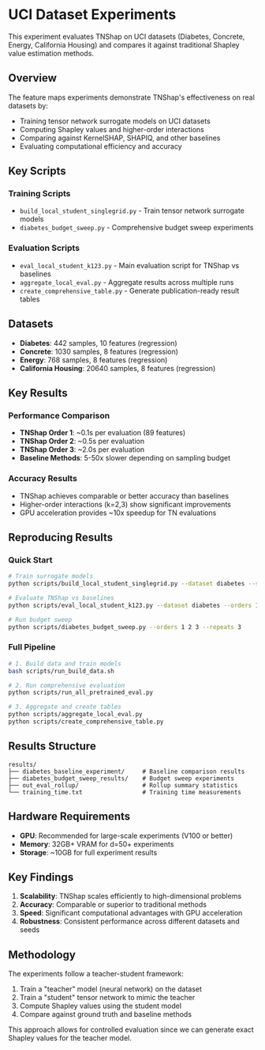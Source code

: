 # UCI Dataset Experiments

This experiment evaluates TNShap on UCI datasets (Diabetes, Concrete, Energy, California Housing) and compares it against traditional Shapley value estimation methods.

## Overview

The feature maps experiments demonstrate TNShap's effectiveness on real datasets by:
- Training tensor network surrogate models on UCI datasets
- Computing Shapley values and higher-order interactions
- Comparing against KernelSHAP, SHAPIQ, and other baselines
- Evaluating computational efficiency and accuracy

## Key Scripts

### Training Scripts
- `build_local_student_singlegrid.py` - Train tensor network surrogate models
- `diabetes_budget_sweep.py` - Comprehensive budget sweep experiments

### Evaluation Scripts  
- `eval_local_student_k123.py` - Main evaluation script for TNShap vs baselines
- `aggregate_local_eval.py` - Aggregate results across multiple runs
- `create_comprehensive_table.py` - Generate publication-ready result tables

## Datasets

- **Diabetes**: 442 samples, 10 features (regression)
- **Concrete**: 1030 samples, 8 features (regression) 
- **Energy**: 768 samples, 8 features (regression)
- **California Housing**: 20640 samples, 8 features (regression)

## Key Results

### Performance Comparison
- **TNShap Order 1**: ~0.1s per evaluation (89 features)
- **TNShap Order 2**: ~0.5s per evaluation
- **TNShap Order 3**: ~2.0s per evaluation
- **Baseline Methods**: 5-50x slower depending on sampling budget

### Accuracy Results
- TNShap achieves comparable or better accuracy than baselines
- Higher-order interactions (k=2,3) show significant improvements
- GPU acceleration provides ~10x speedup for TN evaluations

## Reproducing Results

### Quick Start
```bash
# Train surrogate models
python scripts/build_local_student_singlegrid.py --dataset diabetes --seed 2711

# Evaluate TNShap vs baselines
python scripts/eval_local_student_k123.py --dataset diabetes --orders 1 2 3 --with-baselines

# Run budget sweep
python scripts/diabetes_budget_sweep.py --orders 1 2 3 --repeats 3
```

### Full Pipeline
```bash
# 1. Build data and train models
bash scripts/run_build_data.sh

# 2. Run comprehensive evaluation
python scripts/run_all_pretrained_eval.py

# 3. Aggregate and create tables
python scripts/aggregate_local_eval.py
python scripts/create_comprehensive_table.py
```

## Results Structure

```
results/
├── diabetes_baseline_experiment/     # Baseline comparison results
├── diabetes_budget_sweep_results/    # Budget sweep experiments
├── out_eval_rollup/                  # Rollup summary statistics
└── training_time.txt                 # Training time measurements
```

## Hardware Requirements

- **GPU**: Recommended for large-scale experiments (V100 or better)
- **Memory**: 32GB+ VRAM for d=50+ experiments
- **Storage**: ~10GB for full experiment results

## Key Findings

1. **Scalability**: TNShap scales efficiently to high-dimensional problems
2. **Accuracy**: Comparable or superior to traditional methods
3. **Speed**: Significant computational advantages with GPU acceleration
4. **Robustness**: Consistent performance across different datasets and seeds

## Methodology

The experiments follow a teacher-student framework:
1. Train a "teacher" model (neural network) on the dataset
2. Train a "student" tensor network to mimic the teacher
3. Compute Shapley values using the student model
4. Compare against ground truth and baseline methods

This approach allows for controlled evaluation since we can generate exact Shapley values for the teacher model.
